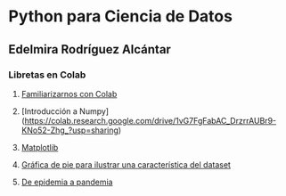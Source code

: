 # Python para Ciencia de Datos
## Edelmira Rodríguez Alcántar


### Libretas en Colab


1. [Familiarizarnos con Colab](https://colab.research.google.com/drive/1PesSFMISDqu_HR0LAGkgPvUBCl6KrePw?usp=sharing)
2. [Introducción a Numpy] (https://colab.research.google.com/drive/1vG7FgFabAC_DrzrrAUBr9-KNo52-Zhg_?usp=sharing)
3. [Matplotlib](https://colab.research.google.com/drive/15UPR0dCsUMkzItysLMavedFJumKgWRdn?usp=sharing)


1. [Gráfica de pie para ilustrar una característica del dataset](https://colab.research.google.com/drive/1Su62-3Q8w05cm_6qnjQJCKgZfk2ODzIw?usp=sharing)
2. [De epidemia a pandemia](https://colab.research.google.com/drive/1jzuoITesX3wk2Gx6o6qZj8bFN7_L_XpP?usp=sharing)
